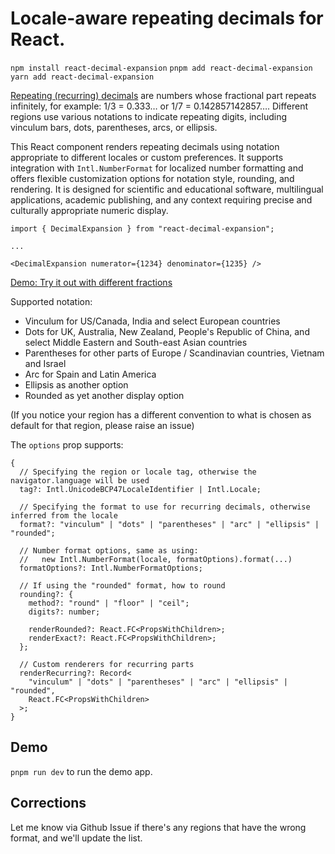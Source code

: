 # Locale-aware repeating decimals for React.

`npm install react-decimal-expansion`
`pnpm add react-decimal-expansion`
`yarn add react-decimal-expansion`

[Repeating (recurring) decimals](https://en.wikipedia.org/wiki/Repeating_decimal) are numbers whose fractional part repeats infinitely, for example: 1/3 = 0.333… or 1/7 = 0.142857142857…. Different regions use various notations to indicate repeating digits, including vinculum bars, dots, parentheses, arcs, or ellipsis.

This React component renders repeating decimals using notation appropriate to different locales or custom preferences. It supports integration with `Intl.NumberFormat` for localized number formatting and offers flexible customization options for notation style, rounding, and rendering. It is designed for scientific and educational software, multilingual applications, academic publishing, and any context requiring precise and culturally appropriate numeric display.

```tsx
import { DecimalExpansion } from "react-decimal-expansion";

...

<DecimalExpansion numerator={1234} denominator={1235} />
```
[Demo: Try it out with different fractions]([https://en.wikipedia.org/wiki/Repeating_decimal](https://dcollien.github.io/react-decimal-expansion/))

Supported notation:
- Vinculum for US/Canada, India and select European countries
- Dots for UK, Australia, New Zealand, People's Republic of China, and select Middle Eastern and South-east Asian countries
- Parentheses for other parts of Europe / Scandinavian countries, Vietnam and Israel
- Arc for Spain and Latin America
- Ellipsis as another option
- Rounded as yet another display option

(If you notice your region has a different convention to what is chosen as default for that region, please raise an issue)

The `options` prop supports:

```tsx
{
  // Specifying the region or locale tag, otherwise the navigator.language will be used
  tag?: Intl.UnicodeBCP47LocaleIdentifier | Intl.Locale;

  // Specifying the format to use for recurring decimals, otherwise inferred from the locale
  format?: "vinculum" | "dots" | "parentheses" | "arc" | "ellipsis" | "rounded";

  // Number format options, same as using:
  //   new Intl.NumberFormat(locale, formatOptions).format(...)
  formatOptions?: Intl.NumberFormatOptions;

  // If using the "rounded" format, how to round
  rounding?: {
    method?: "round" | "floor" | "ceil";
    digits?: number;

    renderRounded?: React.FC<PropsWithChildren>;
    renderExact?: React.FC<PropsWithChildren>;
  };

  // Custom renderers for recurring parts
  renderRecurring?: Record<
    "vinculum" | "dots" | "parentheses" | "arc" | "ellipsis" | "rounded",
    React.FC<PropsWithChildren>
  >;
}
```

## Demo

`pnpm run dev` to run the demo app.

## Corrections

Let me know via Github Issue if there's any regions that have the wrong format, and we'll update the list.
